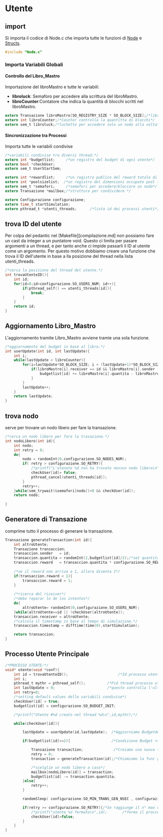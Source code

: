 # Utente
## import
Si importa il codice di Node.c che importa tutte le
funzioni di [Node](Node.md) e [Structs](Structs.md).

```c User.c
#include "Node.c"

```

### Importa Variabili Globali
#### Controllo del Libro_Mastro
Importazione del libroMastro e tutte le variabili:
- __libroluck__:   Semaforo per accedere alla scrittura del libroMastro.
- __libroCounter__:Contatore che indica la quantità di blocchi scritti nel libroMastro.

```c User.c
extern Transazione libroMastro[SO_REGISTRY_SIZE * SO_BLOCK_SIZE];/*libro mastro dove si scrivono tutte le transazioni.*/
extern int libroCounter;/*Counter controlla la quantitta di blocchi*/
extern sem_t libroluck;/*luchetto per accedere solo un nodo alla volta*/

```

#### Sincronizzazione tra Processi

Importa tutte le variabili condivise

```c User.c
/*variabili condivise tra diversi thread.*/
extern int *budgetlist;     /*un registro del budget di ogni utente*/
extern bool *checkUser;
extern sem_t UserStartSem;

extern int *rewardlist;     /*un registro publico del reward totale di ogni nodo.*/
extern int *poolsizelist;  /*un registro del dimensioni occupate pool transaction*/
extern sem_t *semafori;     /*semafori per accedere/bloccare un nodo*/
extern Transazione *mailbox;/*struttura per condividere */

extern Configurazione configurazione;
extern time_t startSimulation;
extern pthread_t *utenti_threads;      /*lista id dei processi utenti*/

```

## trova ID del utente
Per colpa del pedantic nel [Makefile][compilazione.md] non possiamo fare un cast da integer a un puntatore void. Questo ci limita per pasare argomenti a un thread, e per tanto anche ci impide passarli il ID al utente come un argomento. Per questo motivo dobbiamo creare una funzione che trova il ID dell'utente in base a lla posizione del thread nella lista utenti_threads.
```c User.c
/*cerca la posizione del thread del utente.*/
int trovaUtenteID(){
    int id;
    for(id=0;id<configurazione.SO_USERS_NUM; id++){
        if(pthread_self() == utenti_threads[id]){
            break;
        }
    }
    return id;
}
```

## Aggiornamento Libro_Mastro

L'aggiornamento tramite Libro_Mastro avviene tramie una sola funzione. 

```c User.c
/*aggiornamento del budget in base al libro.*/
int userUpdate(int id, int lastUpdate){
    int i;
    while(lastUpdate < libroCounter){
        for(i=lastUpdate*SO_BLOCK_SIZE; i < (lastUpdate+1)*SO_BLOCK_SIZE; i++){
            if(libroMastro[i].receiver == id && libroMastro[i].sender != -1){
                budgetlist[id] += libroMastro[i].quantita - libroMastro[i].reward;
            }
        }
        lastUpdate++;
    }
    return lastUpdate;
}

```

## trova nodo
serve per trovare un nodo libero per fare la transazione.
```c User.c
/*cerca un nodo libero per fare la trasazione.*/
int nodoLibero(int id){
    int nodo;
    int retry = 0;
    do{
        nodo = randomInt(0,configurazione.SO_NODES_NUM);
        if( retry > configurazione.SO_RETRY){
            /*printf("L'utenete %d non ha trovato nessun nodo libero\n",id);*/
            checkUser[id]= false;
            pthread_cancel(utenti_threads[id]);
        }
        retry++;
    }while(sem_trywait(&semafori[nodo])<0 && checkUser[id]);
    return nodo;
    
}

```

## Generatore di Transazione
comprime tutto il processo di generare la transazione.
```c User.c
Transazione generateTransaction(int id){
    int altroUtente;
    Transazione transaccion;
    transaccion.sender   = id;
    transaccion.quantita = randomInt(2,budgetlist[id]/2);/*set quantita a caso*/
    transaccion.reward   = transaccion.quantita * configurazione.SO_REWARD/100;/*percentuale de la quantita*/
    
	/*se il reward non arriva a 1, allora diventa 1*/
    if(transaccion.reward < 1){
        transaccion.reward = 1;
    }
    
    /*ricerca del riceiver*/
    /*debo reparar lo de los intentos*/
    do{
        altroUtente= randomInt(0,configurazione.SO_USERS_NUM);
    }while(altroUtente==id || !checkUser[altroUtente]);
    transaccion.receiver = altroUtente;
    /*calcola il timestamp in base al tempo di simulazione.*/
    transaccion.timestamp = difftime(time(0),startSimulation);

    return transaccion;
}

```

## Processo Utente Principale

```c User.c
/*PROCESSO UTENTE:*/
void* utente(void *conf){
    int id = trovaUtenteID();                       /*Id processo utente*/
    int i;
    pthread_t mythr = pthread_self();          /*Pid thread processo utente*/
    int lastUpdate = 0;                        /*questo controlla l'ultima versione del libro mastro*/
    int retry=0;
    /*setting default values delle variabili condivise*/
    checkUser[id] = true;
    budgetlist[id] = configurazione.SO_BUDGET_INIT;

    /*printf("Utente #%d creato nel thread %d\n",id,mythr);*/

    while(checkUser[id]){

        lastUpdate = userUpdate(id,lastUpdate);  /*Aggiorniamo Budgetdel Processo Utente*/

        if(budgetlist[id]>=2){                   /*Condizione Budget >= 2*/

            Transazione transaction;              /*Creiamo una nuova transazione*/
            retry = 0;
            transaction = generateTransaction(id);/*Chiamiamo la func generateTransaction*/

            /*scelglie un nodo libero a caso*/
            mailbox[nodoLibero(id)] = transaction;
            budgetlist[id] -= transaction.quantita;
        }else{
            retry++;
        }

        randomSleep( configurazione.SO_MIN_TRANS_GEN_NSEC , configurazione.SO_MAX_TRANS_GEN_NSEC);

        if(retry >= configurazione.SO_RETRY){/*Se raggiunge il n° max di tentativi*/
            /*printf("utente %d fermato\n",id);       /*ferma il procceso*/
            checkUser[id]=false;
        }
    }
}
```
